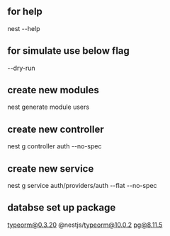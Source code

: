 ## for help 
nest --help
## for simulate use below flag
--dry-run
## create new modules
nest generate module users

## create new controller
nest g controller auth --no-spec

## create new service
 nest g service auth/providers/auth --flat --no-spec

 ## databse set up package 
 typeorm@0.3.20 @nestjs/typeorm@10.0.2 pg@8.11.5